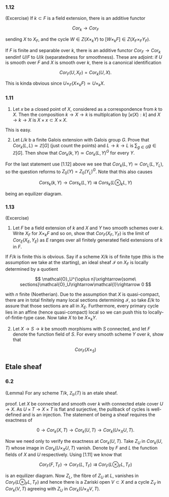 ### 1.12
(Excercise) If $k\subset F$ is a field extension, there is an additive functor 

$$ Cor_k\rightarrow Cor_F $$

sending $X$ to $X_F$, and the cycle $W\in Z(X\times_k Y)$ to $[W\times_kF]\in Z(X_F\times_F Y_F)$. 

If $F$ is finite and separable over $k$, there is an additive functor $Cor_F\rightarrow Cor_k$ sendinf $U/F$ to $U/k$ (separatedness for smoothness). These are adjoint: if $U$ is smooth over $F$ and $X$ is smooth over $k$, there is a canonical identification

$$ Cor_F(U,X_F)=Cor_k(U,X). $$

This is kinda obvious since $U\times_F(X\times_kF)\simeq U\times_k X$.

### 1.11

1. Let $x$ be a closed point of $X$, considered as a correspondence from $k$ to $X$. Then the composition $k\rightarrow X\rightarrow k$ is multiplcation by $[\kappa(X):k]$ and $X\rightarrow k\rightarrow X$ is $X\times x\subset X\times X$.

This is easy.

2. Let $L/k$ b a finite Galois extension with Galois group $G$. Prove that $Cor_k(L,L)\simeq\mathbb{Z}[G]$  (just count the points) and $L\rightarrow k\rightarrow L$ is $\sum_{g\in G}g\in\mathbb{Z}[G]$. Then show  that $Cor_k(k,Y)\simeq Cor_k(L,Y)^G$ for every $Y$.

For the last statement use [1.12] above we see that $Cor_k(L,Y)\simeq Cor_L(L,Y_L)$, so the question reforms to $Z_0(Y)=Z_0(Y_L)^G$. Note that this also causes

$$ Cors_k(k,Y)\rightarrow Cors_k(L,Y)\rightrightarrows Cors_k(L\otimes_kL,Y) $$

being an equilizer diagram.

### 1.13
(Excercise)

1. Let $F$ be a field extension of $k$ and $X$ and $Y$ two smooth schemes over $k$. Write $X_F$ for $X\times_kF$ and so on, show that $Cor_F(X_F,Y_F)$ is the limit of $Cor_E(X_E,Y_E)$ as $E$ ranges over all finitely generated field extensions of $k$ in $F$.

If $F/k$ is finite this is obvious. Say if a scheme $X/k$ is of finite type (this is the assumption we take at the starting), an ideal sheaf $\mathcal{I}$ on $X_F$ is locally determined by a quotient

$$ \mathcal{O}_U^{\oplus n}\xrightarrow{some\ sections}\mathcal{O}_U\rightarrow\mathcal{I}\rightarrow 0 $$

with $n$ finite (Noetherian). Due to the assumption that $X$ is quasi-compact, there are in total finitely many local sections determining $\mathcal{I}$, so take $E/k$ to assure that those sections are all in $X_E$. Furthermore, every primary cycle lies in an affine (hence quasi-compact) local so we can push this to locally-of-fintie-type case. Now take $X$ to be $X\times_kY$.

2. Let $X\rightarrow S\rightarrow k$ be smooth morphisms with $S$ connected, and let $F$ denote the function field of $S$. For every smooth scheme $Y$ over $k$, show that 

$$ Cor_F(X\times_S) $$

## Etale sheaf

### 6.2
(Lemma) For any scheme $T/k$, $\mathbb{Z}_{tr}(T)$ is an etale sheaf.

proof. Let $X$ be connected and smooth over $k$ with connected etale cover $U\rightarrow X$. As $U\times T\rightarrow X\times T$ is flat and surjective, the pullback of cycles is well-defined and is an injection. The statement of being a sheaf requires the exactness of

$$ 0\rightarrow Cor_k(X,T)\rightarrow Cor_k(U,T)\rightarrow Cor_k(U\times_XU,T). $$

Now we need only to verify the exactness at $Cor_k(U,T)$. Take $Z_U$ in $Cor_k(U,T)$ whose image in $Cor_k(U\times_XU,T)$ vanish. Denote by $F$ and $L$ the function fields of $X$ and $U$ respectively. Using [1.11] we know that 

$$ Cor_F(F,T_F)\rightarrow Cor_F(L,T_F)\rightrightarrows Cor_F(L\otimes_FL,T_F) $$

is an equilizer diagram. Now $Z_L$, the fibre of $Z_U$ at $L$, vanishes in $Cor_F(L\otimes_FL,T_F)$ and hence there is a Zariski open $V\subset X$ and a cycle $Z_V$ in $Cor_k(V,T)$ agreeing with $Z_U$ in $Cor_k(U\times_XV,T)$.
